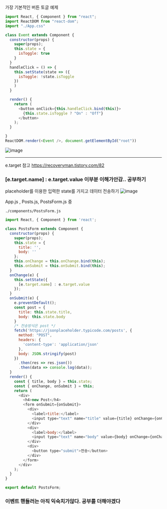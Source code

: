 가장 기본적인 버튼 토글 예제
```javascript
import React, { Component } from "react";
import ReactDOM from "react-dom";
import "./App.css"

class Event extends Component {
  constructor(props) {
    super(props);
    this.state = {
      isToggle: true
    }
  }
  handleClick = () => {
    this.setState(state => ({
      isToggle: !state.isToggle
    })
    )
  }

  render() {
    return (
      <button onClick={this.handleClick.bind(this)}>
        {this.state.isToggle ? "On" : "Off"}
      </button>
    );
  }

}
ReactDOM.render(<Event />, document.getElementById("root"))
```
![image](https://user-images.githubusercontent.com/43921054/73604831-4b7ea700-45da-11ea-81da-71811d6e7390.png)

***
e.target 참고 https://recoveryman.tistory.com/82
### [e.target.name] : e.target.value 이부분 이해가안감.. 공부하기
placeholder를 이용한 입력한 state를 가지고 데이터 전송하기
![image](https://user-images.githubusercontent.com/43921054/73606807-70cadf80-45f1-11ea-9696-fcba2bc33e78.png)

App.js , Posts.js, PostsForm.js 중

`./components/PostsForm.js`
```javascript
import React, { Component } from 'react';

class PostsForm extends Component {
  constructor(props) {
    super(props);
    this.state = {
      title: '',
      body: ''
    };
    this.onChange = this.onChange.bind(this);
    this.onSubmit = this.onSubmit.bind(this);
  }
  onChange(e) {
    this.setState({
      [e.target.name] : e.target.value
    });
  }
  onSubmit(e) {
    e.preventDefault();
    const post = {
      title: this.state.title,
      body: this.state.body
    }
    /* 전송방식은 post */
    fetch('https://jsonplaceholder.typicode.com/posts', {
      method: "POST",
      headers: {
        'content-type': 'application/json'
      },
      body: JSON.stringify(post)
    })
      .then(res => res.json())
      .then(data => console.log(data));
  }
  render() {
    const { title, body } = this.state;
    const { onChange, onSubmit } = this;
    return (
      <div>
        <h4>new Post</h4>
        <form onSubmit={onSubmit}>
          <div>
            <label>title:</label>
            <input type="text" name="title" value={title} onChange={onChange} />
          </div>
          <div>
            <label>body:</label>
            <input type="text" name="body" value={body} onChange={onChange} />
          </div>
          <div>
            <button type="submit">전송</button>
          </div>
        </form>
      </div>
    );
  }
}

export default PostsForm;
```

### 이벤트 핸들러는 아직 익숙치가않다. 공부를 더해야겠다





